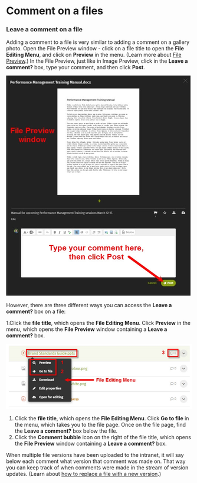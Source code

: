 # Comment on a files

### Leave a comment on a file

Adding a comment to a file is very similar to adding a comment on a gallery photo. Open the File Preview window - click on a file title to open the **File Editing Menu**, and click on **Preview** in the menu. \(Learn more about [File Preview](../../add-and-edit-files/attach-and-reorder-files.md).\) In the File Preview, just like in Image Preview, click in the **Leave a comment?** box, type your comment, and then click **Post**.  
 

![](../../../.gitbook/assets/1%20%2825%29.jpg)



However, there are three different ways you can access the **Leave a comment?** box on a file:

1.Click the **file title**, which opens the **File Editing Menu**. Click **Preview** in the menu, which opens the **File Preview** window containing a **Leave a comment?** box.

![](../../../.gitbook/assets/2%20%2849%29.jpg)



1. Click the **file title**, which opens the **File Editing Menu**. Click **Go to file** in the menu, which takes you to the file page. Once on the file page, find the **Leave a comment?** box below the file.
2. Click the **Comment bubble** icon on the right of the file title, which opens the **File Preview** window containing a **Leave a comment?** box.

When multiple file versions have been uploaded to the intranet, it will say below each comment what version that comment was made on. That way you can keep track of when comments were made in the stream of version updates. \(Learn about [how to replace a file with a new version](../../add-and-edit-files/replace-files-with-new-versions.md).\)

